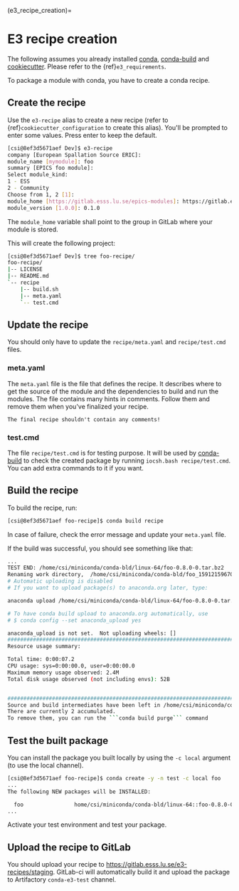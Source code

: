 (e3_recipe_creation)=

# E3 recipe creation

The following assumes you already installed [conda], [conda-build] and [cookiecutter].
Please refer to the {ref}`e3_requirements`.

To package a module with conda, you have to create a conda recipe.

## Create the recipe

Use the `e3-recipe` alias to create a new recipe (refer to {ref}`cookiecutter_configuration` to create this alias).
You'll be prompted to enter some values. Press enter to keep the default.

```bash
[csi@8ef3d5671aef Dev]$ e3-recipe
company [European Spallation Source ERIC]:
module_name [mymodule]: foo
summary [EPICS foo module]:
Select module_kind:
1 - ESS
2 - Community
Choose from 1, 2 [1]:
module_home [https://gitlab.esss.lu.se/epics-modules]: https://gitlab.esss.lu.se/epics-modules/test-group
module_version [1.0.0]: 0.1.0
```

The `module_home` variable shall point to the group in GitLab where your module is stored.

This will create the following project:

```bash
[csi@8ef3d5671aef Dev]$ tree foo-recipe/
foo-recipe/
|-- LICENSE
|-- README.md
`-- recipe
    |-- build.sh
    |-- meta.yaml
    `-- test.cmd
```

## Update the recipe

You should only have to update the `recipe/meta.yaml` and `recipe/test.cmd` files.

### meta.yaml

The `meta.yaml` file is the file that defines the recipe.
It describes where to get the source of the module and the dependencies to build and run the modules.
The file contains many hints in comments. Follow them and remove them when you've finalized your recipe.

```{note}
The final recipe shouldn't contain any comments!
```

### test.cmd

The file `recipe/test.cmd` is for testing purpose.
It will be used by [conda-build] to check the created package by running `iocsh.bash recipe/test.cmd`.
You can add extra commands to it if you want.

## Build the recipe

To build the recipe, run:

```bash
[csi@8ef3d5671aef foo-recipe]$ conda build recipe
```

In case of failure, check the error message and update your `meta.yaml` file.

If the build was successful, you should see something like that:

````bash
...
TEST END: /home/csi/miniconda/conda-bld/linux-64/foo-0.8.0-0.tar.bz2
Renaming work directory,  /home/csi/miniconda/conda-bld/foo_1591215967088/work  to  /home/csi/miniconda/conda-bld/foo_1591215967088/work_moved_foo-0.8.0-0_linux-64_main_build_loop
# Automatic uploading is disabled
# If you want to upload package(s) to anaconda.org later, type:

anaconda upload /home/csi/miniconda/conda-bld/linux-64/foo-0.8.0-0.tar.bz2

# To have conda build upload to anaconda.org automatically, use
# $ conda config --set anaconda_upload yes

anaconda_upload is not set.  Not uploading wheels: []
####################################################################################
Resource usage summary:

Total time: 0:00:07.2
CPU usage: sys=0:00:00.0, user=0:00:00.0
Maximum memory usage observed: 2.4M
Total disk usage observed (not including envs): 52B


####################################################################################
Source and build intermediates have been left in /home/csi/miniconda/conda-bld.
There are currently 2 accumulated.
To remove them, you can run the ```conda build purge``` command
````

## Test the built package

You can install the package you built locally by using the `-c local` argument (to use the local channel).

```bash
[csi@8ef3d5671aef foo-recipe]$ conda create -y -n test -c local foo
...
The following NEW packages will be INSTALLED:

  foo                home/csi/miniconda/conda-bld/linux-64::foo-0.8.0-0
...
```

Activate your test environment and test your package.

## Upload the recipe to GitLab

You should upload your recipe to <https://gitlab.esss.lu.se/e3-recipes/staging>. GitLab-ci will automatically build it and upload the package
to Artifactory `conda-e3-test` channel.

[conda]: https://docs.conda.io/en/latest/
[conda-build]: https://docs.conda.io/projects/conda-build/en/latest/index.html
[cookiecutter]: https://cookiecutter.readthedocs.io
